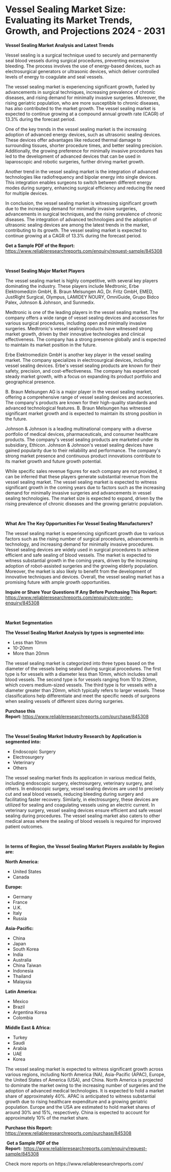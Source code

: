 <p><h1>Vessel Sealing Market Size: Evaluating its Market Trends, Growth, and Projections 2024 - 2031</h1></p><p><strong>Vessel Sealing Market Analysis and Latest Trends</strong></p>
<p><p>Vessel sealing is a surgical technique used to securely and permanently seal blood vessels during surgical procedures, preventing excessive bleeding. The process involves the use of energy-based devices, such as electrosurgical generators or ultrasonic devices, which deliver controlled levels of energy to coagulate and seal vessels.</p><p>The vessel sealing market is experiencing significant growth, fueled by advancements in surgical techniques, increasing prevalence of chronic diseases, and rising demand for minimally invasive surgeries. Moreover, the rising geriatric population, who are more susceptible to chronic diseases, has also contributed to the market growth. The vessel sealing market is expected to continue growing at a compound annual growth rate (CAGR) of 13.3% during the forecast period.</p><p>One of the key trends in the vessel sealing market is the increasing adoption of advanced energy devices, such as ultrasonic sealing devices. These devices offer advantages like reduced thermal damage to surrounding tissues, shorter procedure times, and better sealing precision. Additionally, the growing preference for minimally invasive procedures has led to the development of advanced devices that can be used in laparoscopic and robotic surgeries, further driving market growth.</p><p>Another trend in the vessel sealing market is the integration of advanced technologies like radiofrequency and bipolar energy into single devices. This integration enables surgeons to switch between different energy modes during surgery, enhancing surgical efficiency and reducing the need for multiple devices.</p><p>In conclusion, the vessel sealing market is witnessing significant growth due to the increasing demand for minimally invasive surgeries, advancements in surgical techniques, and the rising prevalence of chronic diseases. The integration of advanced technologies and the adoption of ultrasonic sealing devices are among the latest trends in the market, contributing to its growth. The vessel sealing market is expected to continue growing at a CAGR of 13.3% during the forecast period.</p></p>
<p><strong>Get a Sample PDF of the Report:&nbsp;</strong> <a href="https://www.reliableresearchreports.com/enquiry/request-sample/845308">https://www.reliableresearchreports.com/enquiry/request-sample/845308</a></p>
<p>&nbsp;</p>
<p><strong>Vessel Sealing Major Market Players</strong></p>
<p><p>The vessel sealing market is highly competitive, with several key players dominating the industry. These players include Medtronic, Erbe Elektromedizin GmbH, B. Braun Melsungen AG, Dr. Fritz GmbH, EMED, JustRight Surgical, Olympus, LAMIDEY NOURY, OmniGuide, Grupo Bidco Palex, Johnson & Johnson, and Sunmedix.</p><p>Medtronic is one of the leading players in the vessel sealing market. The company offers a wide range of vessel sealing devices and accessories for various surgical procedures, including open and minimally invasive surgeries. Medtronic's vessel sealing products have witnessed strong market growth, driven by their innovative technologies and clinical effectiveness. The company has a strong presence globally and is expected to maintain its market position in the future.</p><p>Erbe Elektromedizin GmbH is another key player in the vessel sealing market. The company specializes in electrosurgical devices, including vessel sealing devices. Erbe's vessel sealing products are known for their safety, precision, and cost-effectiveness. The company has experienced steady market growth, with a focus on expanding its product portfolio and geographical presence.</p><p>B. Braun Melsungen AG is a major player in the vessel sealing market, offering a comprehensive range of vessel sealing devices and accessories. The company's products are known for their high-quality standards and advanced technological features. B. Braun Melsungen has witnessed significant market growth and is expected to maintain its strong position in the future.</p><p>Johnson & Johnson is a leading multinational company with a diverse portfolio of medical devices, pharmaceuticals, and consumer healthcare products. The company's vessel sealing products are marketed under its subsidiary, Ethicon. Johnson & Johnson's vessel sealing devices have gained popularity due to their reliability and performance. The company's strong market presence and continuous product innovations contribute to its market growth and future growth potential.</p><p>While specific sales revenue figures for each company are not provided, it can be inferred that these players generate substantial revenue from the vessel sealing market. The vessel sealing market is expected to witness significant growth in the coming years due to factors such as the increasing demand for minimally invasive surgeries and advancements in vessel sealing technologies. The market size is expected to expand, driven by the rising prevalence of chronic diseases and the growing geriatric population.</p></p>
<p>&nbsp;</p>
<p><strong>What Are The Key Opportunities For Vessel Sealing Manufacturers?</strong></p>
<p><p>The vessel sealing market is experiencing significant growth due to various factors such as the rising number of surgical procedures, advancements in technology, and increasing demand for minimally invasive procedures. Vessel sealing devices are widely used in surgical procedures to achieve efficient and safe sealing of blood vessels. The market is expected to witness substantial growth in the coming years, driven by the increasing adoption of robot-assisted surgeries and the growing elderly population. Moreover, the market is also likely to benefit from the development of innovative techniques and devices. Overall, the vessel sealing market has a promising future with ample growth opportunities.</p></p>
<p><strong>Inquire or Share Your Questions If Any Before Purchasing This Report:</strong> <a href="https://www.reliableresearchreports.com/enquiry/pre-order-enquiry/845308">https://www.reliableresearchreports.com/enquiry/pre-order-enquiry/845308</a></p>
<p>&nbsp;</p>
<p><strong>Market Segmentation</strong></p>
<p><strong>The Vessel Sealing Market Analysis by types is segmented into:</strong></p>
<p><ul><li>Less than 10mm</li><li>10-20mm</li><li>More than 20mm</li></ul></p>
<p><p>The vessel sealing market is categorized into three types based on the diameter of the vessels being sealed during surgical procedures. The first type is for vessels with a diameter less than 10mm, which includes small blood vessels. The second type is for vessels ranging from 10 to 20mm, which covers medium-sized vessels. The third type is for vessels with a diameter greater than 20mm, which typically refers to larger vessels. These classifications help differentiate and meet the specific needs of surgeons when sealing vessels of different sizes during surgeries.</p></p>
<p><strong>Purchase this Report:&nbsp;</strong><a href="https://www.reliableresearchreports.com/purchase/845308">https://www.reliableresearchreports.com/purchase/845308</a></p>
<p>&nbsp;</p>
<p><strong>The Vessel Sealing Market Industry Research by Application is segmented into:</strong></p>
<p><ul><li>Endoscopic Surgery</li><li>Electrosurgery</li><li>Veterinary</li><li>Others</li></ul></p>
<p><p>The vessel sealing market finds its application in various medical fields, including endoscopic surgery, electrosurgery, veterinary surgery, and others. In endoscopic surgery, vessel sealing devices are used to precisely cut and seal blood vessels, reducing bleeding during surgery and facilitating faster recovery. Similarly, in electrosurgery, these devices are utilized for sealing and coagulating vessels using an electric current. In veterinary surgery, vessel sealing devices ensure efficient and safe vessel sealing during procedures. The vessel sealing market also caters to other medical areas where the sealing of blood vessels is required for improved patient outcomes.</p></p>
<p>&nbsp;</p>
<p><strong>In terms of Region, the Vessel Sealing Market Players available by Region are:</strong></p>
<p>
    <p> <strong> North America: </strong>
        <ul>
            <li>United States</li>
            <li>Canada</li>
        </ul>
        </p> 
    <p> <strong> Europe: </strong>
        <ul>
            <li>Germany</li>
            <li>France</li>
            <li>U.K.</li>
            <li>Italy</li>
            <li>Russia</li>
        </ul>
        </p> 
    <p> <strong> Asia-Pacific: </strong>
        <ul>
            <li>China</li>
            <li>Japan</li>
            <li>South Korea</li>
            <li>India</li>
            <li>Australia</li>
            <li>China Taiwan</li>
            <li>Indonesia</li>
            <li>Thailand</li>
            <li>Malaysia</li>
        </ul>
        </p> 
    <p> <strong> Latin America: </strong>
        <ul>
            <li>Mexico</li>
            <li>Brazil</li>
            <li>Argentina Korea</li>
            <li>Colombia</li>
        </ul>
        </p> 
    <p> <strong> Middle East & Africa: </strong>
        <ul>
            <li>Turkey</li>
            <li>Saudi</li>
            <li>Arabia</li>
            <li>UAE</li>
            <li>Korea</li>
        </ul>
    </p>
    </p>
<p><p>The vessel sealing market is expected to witness significant growth across various regions, including North America (NA), Asia-Pacific (APAC), Europe, the United States of America (USA), and China. North America is projected to dominate the market owing to the increasing number of surgeries and the adoption of advanced medical technologies. It is expected to hold a market share of approximately 40%. APAC is anticipated to witness substantial growth due to rising healthcare expenditure and a growing geriatric population. Europe and the USA are estimated to hold market shares of around 30% and 15%, respectively. China is expected to account for approximately 10% of the market share.</p></p>
<p><strong>Purchase this Report: </strong><a href="https://www.reliableresearchreports.com/purchase/845308">https://www.reliableresearchreports.com/purchase/845308</a></p>
<p>&nbsp;<strong>Get a Sample PDF of the Report:&nbsp;&nbsp;</strong><a href="https://www.reliableresearchreports.com/enquiry/request-sample/845308">https://www.reliableresearchreports.com/enquiry/request-sample/845308</a></p>
<p><strong></strong></p>
<p>Check more reports on https://www.reliableresearchreports.com/</p>